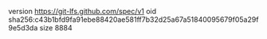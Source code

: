 version https://git-lfs.github.com/spec/v1
oid sha256:c43b1bfd9fa91ebe88420ae581ff7b32d25a67a51840095679f05a29f9e5d3da
size 8884
